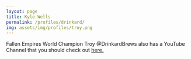 ```yaml
---
layout: page
title: Kyle Wells
permalink: /profiles/drinkard/
img: assets/img/profiles/troy.png
---
```


Fallen Empires World Champion Troy @DrinkardBrews also has a YouTube Channel that you should check out <a href="https://www.youtube.com/@DrinkardBrews">here.</a>
